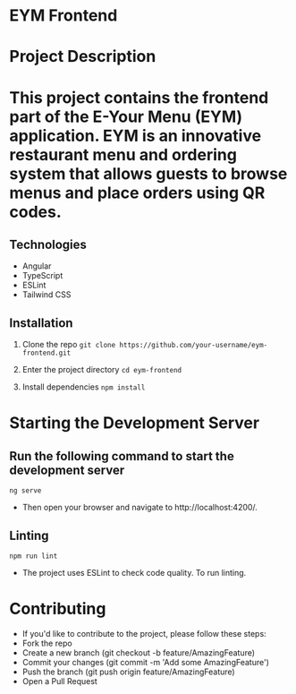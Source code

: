 # EYM Frontend

# Project Description

# This project contains the frontend part of the E-Your Menu (EYM) application. EYM is an innovative restaurant menu and ordering system that allows guests to browse menus and place orders using QR codes.

## Technologies
- Angular
- TypeScript
- ESLint
- Tailwind CSS

## Installation
1. Clone the repo
``` git clone https://github.com/your-username/eym-frontend.git ```

2. Enter the project directory
``` cd eym-frontend ```

3. Install dependencies
``` npm install ```

# Starting the Development Server

## Run the following command to start the development server
``` ng serve ```
- Then open your browser and navigate to http://localhost:4200/.

## Linting
``` npm run lint ```
- The project uses ESLint to check code quality. To run linting.

# Contributing
- If you'd like to contribute to the project, please follow these steps:
- Fork the repo
- Create a new branch (git checkout -b feature/AmazingFeature)
- Commit your changes (git commit -m 'Add some AmazingFeature')
- Push the branch (git push origin feature/AmazingFeature)
- Open a Pull Request
